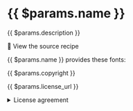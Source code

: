 <script setup>
import { useData } from 'vitepress'
import { marked } from 'marked'

// params is a Vue ref
const { params } = useData()

// console.log(params.value)

const licenseAgreementHTML = marked(params.value.requires_license_agreement || "", { breaks: true })

const fonts = []
for (const font of params.value.fonts || []) {
    for (const style of font.styles || []) {
        let fontName = style.family_name || "<unknown>"
        if (style.type) {
            fontName = `${fontName} (${style.type})`
        }
        fonts.push(fontName)
    }
}
</script>

# {{ $params.name }}

{{ $params.description }}

<a :href="$params.yaml_url">📜 View the source recipe</a>

{{ $params.name }} provides these fonts:

<ul>
  <template v-for="font in fonts">
    <li>{{ font }}</li>
  </template>
</ul>

{{ $params.copyright }}

<a :href="$params.license_url">{{ $params.license_url }}</a>

<details v-if="$params.requires_license_agreement">
<summary>License agreement</summary>
<div v-html="licenseAgreementHTML"></div>
</details>
